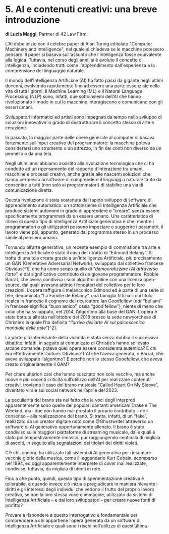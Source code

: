 # 5. AI e contenuti creativi: una breve introduzione
**di Lucia Maggi**, Partner di 42 Law Firm.

L'AI ebbe inizio con il celebre paper di Alan Turing intitolato "Computer Machinery and Intelligence", nel quale si chiedeva se le macchine potessero pensare. Il paper si basava sull'assunto che l'intelligenza fosse equivalente alla logica. Tuttavia, nel corso degli anni, si è evoluto il concetto di intelligenza, includendo tratti come l'apprendimento dall'esperienza e la comprensione del linguaggio naturale.

Il mondo dell'Intelligenza Artificiale (AI) ha fatto passi da gigante negli ultimi decenni, evolvendo rapidamente fino ad essere una parte essenziale nella vita di tutti i giorni. Il Machine Learning (ML) e il Natural Language Processing (NLP) sono, infatti, due sottoinsiemi dell'AI che hanno rivoluzionato il modo in cui le macchine interagiscono e comunicano con gli esseri umani.

Sviluppatori informatici ed artisti sono impegnati da tempo nello sviluppo di soluzioni innovative in grado di destrutturare il concetto stesso di arte e creazione.

In passato, la maggior parte delle opere generate al computer si basava fortemente sull’input creativo del programmatore: la macchina poteva considerarsi uno strumento o un attrezzo, in fin dei conti non diverso da un pennello o da una tela. 

Negli ultimi anni abbiamo assistito alla rivoluzione tecnologica che ci ha condotto ad un ripensamento del rapporto d’interazione tra umani, macchine e processi creativi, anche grazie alle nascenti soluzioni che hanno permesso ai software di comprendere il linguaggio naturale tanto da consentire a tutti (non solo ai programmatori) di stabilire una via di comunicazione diretta.  

Questa rivoluzione è stata sostenuta dal rapido sviluppo di software di apprendimento automatico: un sottoinsieme di Intelligenza Artificiale che produce sistemi autonomi in grado di apprendere e “creare”, senza essere specificamente programmati da un essere umano. Una caratteristica di rilievo di questo tipo di Intelligenza Artificiale generativa è che, mentre i programmatori o gli utilizzatori possono impostare o suggerire i parametri, il lavoro viene poi, appunto, generato dal programma stesso in un processo simile al pensiero umano.

Tornando all’arte generativa, un recente esempio di commistione tra arte e Intelligenza Artificiale è stato il caso del ritratto di “Edmond Belamy”. Si tratta di una tela creata grazie a un’Intelligenza Artificiale, più precisamente un GAN (Generative Adversarial Network), sviluppato dal collettivo francese Obvious[^1], che ha come scopo quello di “_democratizzare l’AI attraverso l’arte_”, e dal significativo contributo di un giovane programmatore, Robbie Barrat, che aveva condiviso i suoi algoritmi online con una licenza open-source, dai quali avevano attinto i fondatori del collettivo per le loro creazioni. L’opera raffigura il melanconico Edmond ed è parte di una serie di tele, denominata “La Famille de Belamy”, una famiglia fittizia il cui titolo ricalca in francese il cognome del ricercatore Ian Goodfellow (*ndr* “bel ami” in francese significa “buon amico”, ossia “good fellow”), niente di meno che colui che ha sviluppato, nel 2014, l’algoritmo alla base del GAN. L’opera è stata battuta all’asta nell’ottobre del 2018 presso la sede newyorchese di Christie’s la quale l’ha definita “_l’arrivo dell’arte AI sul palcoscenico mondiale delle aste_”[^2].

La parte più interessante della vicenda è stata senza dubbio il successivo dibattito, infatti, in seguito al comunicato di Christie’s hanno sollevato arcane domande: poteva quell’opera essere considerata autentica? E chi era effettivamente l’autore: Obvious? L’AI che l’aveva generata, o Barrat, che aveva sviluppato l’algoritmo? E perché non lo stesso Goodfellow, che aveva creato originariamente il GAM? 

Per citare ulteriori casi che hanno suscitato non solo vecchie, ma anche nuove e più cocenti criticità sull’utilizzo dell’AI per realizzare contenuti creativi, troviamo il caso del brano musicale “Called Heart On My Sleeve”, diventato virale sui social network nell’aprile del 2023. 

La peculiarità del brano sta nel fatto che le voci degli interpreti apparentemente sono quelle dei popolari cantanti americani Drake e The Weeknd, ma i due non hanno mai prestato il proprio contributo – né il consenso – alla realizzazione del brano. Si tratta, infatti, di un “fake”, realizzato da un creator digitale noto come @Ghostwriter attraverso un software di AI generativo opportunamente allenato. Il brano è stato condiviso sulle maggiori piattaforme di streaming musicale, dalle quali è stato poi tempestivamente rimosso, pur raggiungendo centinaia di migliaia di ascolti, in seguito alle segnalazioni dei titolari dei diritti violati.

C’è chi, ancora, ha utilizzato tali sistemi di AI generativa per riesumare vecchie glorie della musica, come il leggendario Kurt Cobain, scomparso nel 1994, ed oggi apparentemente interprete di _cover_ mai realizzate, condivise, tuttavia, da migliaia di utenti in rete. 

Fino a che punto, quindi, questo tipo di sperimentazione creativa è tollerabile, e quando invece ciò inizia a pregiudicare in maniera rilevante i diritti e gli interessi degli individui che vedono il frutto del proprio lavoro creativo, se non la loro stessa voce o immagine, utilizzato da sistemi di Intelligenza Artificiale – e dai loro sviluppatori – per creare nuove fonti di profitto?

Provare a rispondere a questo interrogativo è fondamentale per comprendere a chi appartiene  l’opera generata da un software di Intelligenza Artificiale e quali sono i rischi nell’utilizzo di quest’ultima.
